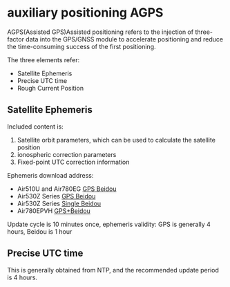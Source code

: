 # auxiliary positioning AGPS

AGPS(Assisted GPS)Assisted positioning refers to the injection of three-factor data into the GPS/GNSS module to accelerate positioning and reduce the time-consuming success of the first positioning.

The three elements refer:

* Satellite Ephemeris
* Precise UTC time
* Rough Current Position

## Satellite Ephemeris

Included content is:

1. Satellite orbit parameters, which can be used to calculate the satellite position
2. ionospheric correction parameters
3. Fixed-point UTC correction information

Ephemeris download address:

* Air510U and Air780EG [GPS Beidou](http://download.openluat.com/9501-xingli/HXXT_GPS_BDS_AGNSS_DATA.dat)
* Air530Z Series [GPS Beidou](http://download.openluat.com/9501-xingli/CASIC_data.dat)
* Air530Z Series [Single Beidou](http://download.openluat.com/9501-xingli/CASIC_data_bds.dat)
* Air780EPVH [GPS+Beidou](http://download.openluat.com/9501-xingli/HXXT_GPS_BDS_AGNSS_DATA.dat)

Update cycle is 10 minutes once, ephemeris validity: GPS is generally 4 hours, Beidou is 1 hour

## Precise UTC time

This is generally obtained from NTP, and the recommended update period is 4 hours.